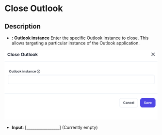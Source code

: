 # Close Outlook

## Description

- **: Outlook instance**
   Enter the specific Outlook instance to close. This allows targeting a particular instance of the Outlook application.

![Close-Outlook](../../assests/ui-interface-automations/assests%20outlook/close-outlook.png)

- **Input**: [_________________] (Currently empty)
